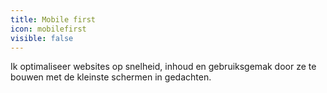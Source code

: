 ```yaml
---
title: Mobile first
icon: mobilefirst
visible: false
---
```


Ik optimaliseer websites op snelheid, inhoud en gebruiksgemak door ze te bouwen met de kleinste schermen in gedachten.
